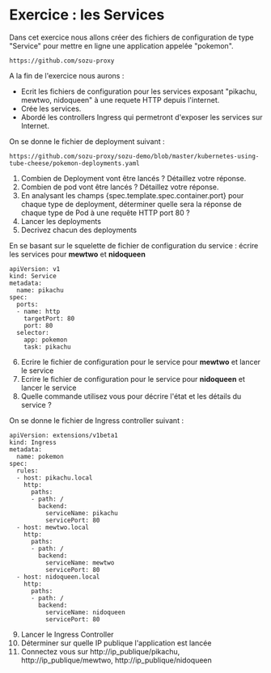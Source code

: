 # Exercice : les Services 

Dans cet exercice nous allons créer des fichiers de configuration de type "Service" pour mettre en ligne une application appelée "pokemon".

`https://github.com/sozu-proxy`

A la fin de l'exercice nous aurons : 
- Ecrit les fichiers de configuration pour les services exposant "pikachu, mewtwo, nidoqueen" à une requete HTTP depuis l'internet. 
- Crée les services.
- Abordé les controllers Ingress qui permetront d'exposer les services sur Internet.

On se donne le fichier de deployment suivant : 

`https://github.com/sozu-proxy/sozu-demo/blob/master/kubernetes-using-tube-cheese/pokemon-deployments.yaml`

1. Combien de Deployment vont être lancés ? Détaillez votre réponse. 
2. Combien de pod vont être lancés ? Détaillez votre réponse.
3. En analysant les champs {spec.template.spec.container.port} pour chaque type de deployment, déterminer quelle sera la réponse de chaque type de Pod à une requête HTTP port 80 ? 
4. Lancer les deployments
5. Decrivez chacun des deployments 

En se basant sur le squelette de fichier de configuration du service :  écrire les services pour **mewtwo** et **nidoqueen**

``` 
apiVersion: v1
kind: Service
metadata:
  name: pikachu
spec:
  ports:
  - name: http
    targetPort: 80
    port: 80
  selector:
    app: pokemon
    task: pikachu
```

6. Ecrire le fichier de configuration pour le service pour **mewtwo**  et lancer le service 
7. Ecrire le fichier de configuration pour le service pour **nidoqueen** et lancer le service 
8. Quelle commande utilisez vous pour décrire l'état et les détails du service ? 


On se donne le fichier de Ingress controller suivant : 

``` 
apiVersion: extensions/v1beta1
kind: Ingress
metadata:
  name: pokemon
spec:
  rules:
  - host: pikachu.local
    http:
      paths:
      - path: /
        backend:
          serviceName: pikachu
          servicePort: 80
  - host: mewtwo.local
    http:
      paths:
      - path: /
        backend:
          serviceName: mewtwo
          servicePort: 80
  - host: nidoqueen.local
    http:
      paths:
      - path: /
        backend:
          serviceName: nidoqueen
          servicePort: 80
```

9. Lancer le Ingress Controller 
10. Déterminer sur quelle IP publique l'application est lancée 
11. Connectez vous sur http://ip_publique/pikachu, http://ip_publique/mewtwo, http://ip_publique/nidoqueen


